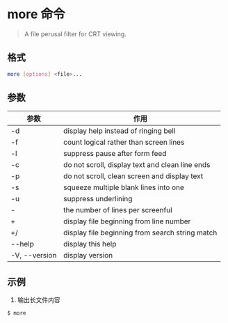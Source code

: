 # more 命令

> A file perusal filter for CRT viewing.

## 格式

```bash
more [options] <file>...
```

## 参数

| 参数 | 作用 |
| --------- | --------- |
| -d | display help instead of ringing bell |
| -f | count logical rather than screen lines |
| -l | suppress pause after form feed |
| -c | do not scroll, display text and clean line ends |
| -p | do not scroll, clean screen and display text |
| -s | squeeze multiple blank lines into one |
| -u | suppress underlining |
| -<number> | the number of lines per screenful |
| +<number> | display file beginning from line number |
| +/<string> | display file beginning from search string match |
| --help | display this help |
| -V, --version | display version |


## 示例

1. 输出长文件内容

```bash
$ more
```
